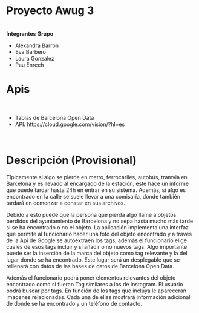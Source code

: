 <h1>Proyecto Awug 3</h1><br>
<b>Integrantes Grupo</b>
<ul>
<li>Alexandra Barron </li>
<li>Eva Barbero</li>
<li>Laura Gonzalez</li>
<li>Pau Enrech</li>
</ul>

<h1>Apis</h1><br>
<ul>
<li>Tablas de Barcelona Open Data</li>
<li>API: https://cloud.google.com/vision/?hl=es</li>
</ul>
<br>
<h1>Descripción (Provisional)</h1>
<p>Típicamente si algo se pierde en metro, ferrocariles, autobús, tramvia en Barcelona y es llevado al encargado de la estación, este hace un informe que puede tardar hasta 24h en entrar en su sistema. Además, si algo es encontrado en la calle se suele llevar a una comisaría, donde también tardará en comenzar a constar en sus archivos.</p>
<p>Debido a esto puede que la persona que pierda algo llame a objetos perdidos del ayuntamiento de Barcelona y no sepa hasta mucho más tarde si se ha encontrado o no el objeto.
La aplicación implementa una interfaz que permite al funcionario hacer una foto del objeto encontrado y a través de la Api de Google se autoextraen los tags, además el funcionario elige cuales de esos tags incluir y si añadir o no nuevos tags. Algo importante puede ser la inserción de la marca del objeto como tag relevante y la del lugar donde se ha encontrado. Este lugar será un desplegable que se rellenará con datos de las bases de datos de Barcelona Open Data.</p>
<p>Además el funcionario podrá poner elementos relevantes del objeto encontrado como si fueran Tag similares a los de Instagram. 
El usuario podrá buscar por tags. En función de los tags que incluya le apareceran imagenes relacionadas. Cada una de ellas mostrará información adicional de donde se ha encontrado y un teléfono de contacto.
</p>
